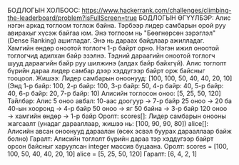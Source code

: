 БОДЛОГЫН ХОЛБООС: https://www.hackerrank.com/challenges/climbing-the-leaderboard/problem?isFullScreen=true
БОДЛОГЫН ӨГҮҮЛБЭР: Алис нэгэн аркад тоглоом тоглож байна. Тэрбээр лидер самбарын орой руу авирахыг хүсэж байгаа юм.
Энэ тоглоом нь "Бөөгнөрсөн зэрэглэл" (Dense Ranking) ашигладаг. Энэ нь дараах байдлаар ажилладаг. Хамгийн өндөр оноотой тоглогч 1-р байрт орно.
Нэгэн ижил оноотой тоглогчид адилхан байр эзэлнэ. Тэдний дараагийн оноотой тоглогч шууд дараагийн байр руу шилжинэ (алдах байр байхгүй).
Алис тоглолт бүрийн дараа лидер самбар дээр хэддүгээр байрт орж байсныг тооцоол.
Жишээ:
Лидер самбарын оноонууд:
[100, 100, 50, 40, 40, 20, 10]
(Энд 1-р байр: 100, 2-р байр: 100, 3-р байр: 50, 4-р байр: 40, 5-р байр: 40, 6-р байр: 20, 7-р байр: 10)
Алисийн тоглосон оноо:
[5, 25, 50, 120]
Тайлбар:
Алис 5 оноо авбал: 10-аас доогуур → 7-р байр
25 оноо → 20 ба 40-ын хооронд → 4-р байр
50 оноо → яг 50 байна → 3-р байр
120 оноо → хамгийн өндөр → 1-р байр
Оролт:
scores[]: Лидер самбарын онооны жагсаалт (унадаг дарааллаар, жишээ нь: [100, 90, 90, 80])
alice[]: Алисийн авсан оноонууд дараалан (өсөх эсвэл буурах дарааллаар байж болно)
Гаралт:
Алисийн тоглолт бүрийн дараа тэр хэддүгээр байрт орсон байсныг харуулсан integer массив буцаана.
Оролт:
scores = [100, 100, 50, 40, 40, 20, 10]
alice = [5, 25, 50, 120]
Гаралт: [6, 4, 2, 1]
